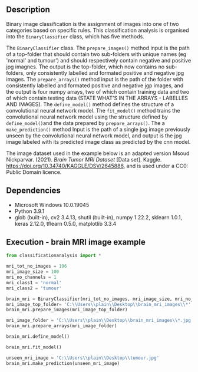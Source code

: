 ## Description 
Binary image classification is the assignment of images into one of two categories based on specific rules. This classification analysis is organised into the `BinaryClassifier` class, which has five methods. 

The `BinaryClassifier` class. The `prepare_images()` method input is the path of a top-folder that should contain two sub-folders with unique names (eg 'normal' and tumour') and should respectively contain negative and positive jpg imagnes. The output is the top-folder, which now contains no sub-folders, only consistently labelled and formated positive and negative jpg images. The `prepare_arrays()` method input is the path of the folder with consistently labelled and formated positive and negative jgp images, and the output is four numpy arrays, two of which contain training data and two of which contain testing data (STATE WHAT'S IN THE ARRAYS - LABELLES AND IMAGES). The `define_model()` method defines the structure of a convolutional neural network model. The `fit_model()` method trains the convolutional neural network model using the structure defined by `define_model()`and the data prepared by `prepare_arrays()`. The a `make_prediction()` method Input is the path of a single jpg image previously unseen by the convolutional neural network model, and output is the jpg image labeled with its predicted image class as predicted by the cnn model.

The image dataset used in the example below is an adapted version Msoud Nickparvar. (2021). <i>Brain Tumor MRI Dataset</i> [Data set]. Kaggle. https://doi.org/10.34740/KAGGLE/DSV/2645886, and is used under a CC0: Public Domain licence.

## Dependencies  
* Microsoft Windows 10.0.19045
* Python 3.9.1
* glob (built-in), cv2 3.4.13, shutil (built-in), numpy 1.22.2, sklearn 1.0.1, keras 2.12.0, tflearn 0.5.0, matplotlib 3.3.4   

## Execution - brain MRI image example
```python
from classificationanalysis import *

mri_tot_no_images = 196
mri_image_size = 100
mri_no_channels = 1
mri_class1 = 'normal'
mri_class2 = 'tumour'

brain_mri = BinaryClassifier(mri_tot_no_images, mri_image_size, mri_no_channels, mri_class1, mri_class2)
mri_image_top_folder= 'C:\\Users\\plain\\Desktop\\brain_mri_images\\*'
brain_mri.prepare_images(mri_image_top_folder)

mri_image_folder = 'C:\\Users\\plain\\Desktop\\brain_mri_images\\*.jpg'
brain_mri.prepare_arrays(mri_image_folder)

brain_mri.define_model()

brain_mri.fit_model()

unseen_mri_image = 'C:\\Users\\plain\\Desktop\\tumour.jpg'
brain_mri.make_prediction(unseen_mri_image)
```

